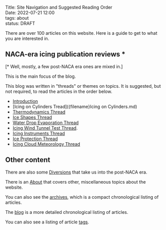Title: Site Navigation and Suggested Reading Order    
Date: 2022-07-21 12:00  
tags: about  
status: DRAFT

There are over 100 articles on this website. 
Here is a guide to get to what you are interested in. 

## NACA-era icing publication reviews *   

[* Well, mostly, a few post-NACA era ones are mixed in.]

This is the main focus of the blog.  

This blog was written in "threads" or themes on topics. 
It is suggested, but not required, to read the articles in the order below.  

- [Introduction]({filename}introduction.md)  
- [Icing on Cylinders Tread]({filename}Icing on Cylinders.md)  
- [Thermodynamics Thread]({filename}thermodynamics.md)  
- [Ice Shapes Thread]({filename}ice_shapes_thread.md)  
- [Water Drop Evaporation Thread]({filename}water_drop_evaporation_thread.md)  
- [Icing Wind Tunnel Test Thread]({filename}icing_wind_tunnel_test.md).  
- [Icing Instruments Thread]({filename}instruments.md)  
- [Ice Protection Thread]({filename}ice%20protection.md)  
- [Icing Cloud Meteorology Thread]({filename}Meteorology.md)  

## Other content  

There are also some [Diversions]({filename}diversions.md) that take us into the post-NACA era.  

There is an [About]({filename}about.md) that covers other, 
miscellaneous topics about the website.  

You can also see the [archives](/archives.html), which is a
compact chronological listing of articles.  

The [blog](/blog.html) is a more detailed chronological listing of articles.  

You can also see a listing of article [tags](/tags.html).  
